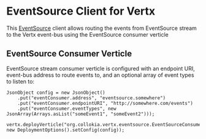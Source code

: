 # EventSource Client for Vertx

This [EventSource](https://developer.mozilla.org/en-US/docs/Web/API/EventSource) client allows routing the events from EventSource stream to the Vertx event-bus using the EventSource consumer verticle

## EventSource Consumer Verticle

EventSource stream consumer verticle is configured with an endpoint URI, event-bus address to route events to, and an optional array of event types to listen to:

```
JsonObject config = new JsonObject()
    .put("eventConsumer.address", "eventsource.somewhere")
    .put("eventConsumer.endpointURI", "http://somewhere.com/events")
    .put("eventConsumer.eventTypes", new JsonArray(Arrays.asList("someEvent1", "someEvent2")));
    
vertx.deployVerticle("org.collokia.vertx.eventsource.EventSourceConsumerVerticle", new DeploymentOptions().setConfig(config));
```
